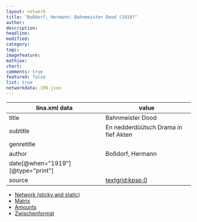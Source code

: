 ```yaml
---
layout: network
title: "Boßdorf, Hermann: Bahnmeister Dood (1919)"
author:
description:
headline:
modified:
category:
tags:
imagefeature: 
mathjax: 
chart: 
comments: true
featured: false
list: true
networkdata: 199.json
---
```

lina.xml data  | value
------------- | -------------
title|Bahnmeister Dood
subtitle|En nedderdüütsch Drama in fief Akten
genretitle|
author|Boßdorf, Hermann
date[@when="1919"][@type="print"]|
source|[textgrid:kpsp.0](https://textgridlab.org/1.0/tgcrud-public/rest/textgrid:kpsp.0/data)



* [Network (sticky and static)](/linas/network199)
* [Matrix](/linas/matrix199)
* [Amounts](/linas/amount199)
* [Zwischenformat](/linas/lina199 )

